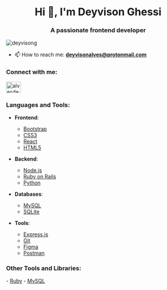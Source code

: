 <h1 align="center">Hi 👋, I'm Deyvison Ghessi</h1>
<h3 align="center">A passionate frontend developer</h3>

<p align="left"> 
  <img src="https://komarev.com/ghpvc/?username=deyvisong&label=Profile%20views&color=0e75b6&style=flat" alt="deyvisong" /> 
</p>

- 📫 How to reach me: **deyvisonalves@protonmail.com**

<h3 align="left">Connect with me:</h3>
<p align="left">
  <a href="https://linkedin.com/in/alvesdeyvison" target="blank">
    <img align="center" src="https://raw.githubusercontent.com/rahuldkjain/github-profile-readme-generator/master/src/images/icons/Social/linked-in-alt.svg" alt="alvesdeyvison" height="30" width="40" />
  </a>
</p>

<h3 align="left">Languages and Tools:</h3>

- **Frontend**: 
  - <a href="https://getbootstrap.com" target="_blank" rel="noreferrer">Bootstrap</a>
  - <a href="https://www.w3schools.com/css/" target="_blank" rel="noreferrer">CSS3</a>
  - <a href="https://reactjs.org/" target="_blank" rel="noreferrer">React</a>
  - <a href="https://www.w3.org/html/" target="_blank" rel="noreferrer">HTML5</a>
  
- **Backend**:
  - <a href="https://nodejs.org" target="_blank" rel="noreferrer">Node.js</a>
  - <a href="https://rubyonrails.org" target="_blank" rel="noreferrer">Ruby on Rails</a>
  - <a href="https://www.python.org" target="_blank" rel="noreferrer">Python</a>
  
- **Databases**:
  - <a href="https://www.mysql.com/" target="_blank" rel="noreferrer">MySQL</a>
  - <a href="https://www.sqlite.org/" target="_blank" rel="noreferrer">SQLite</a>

- **Tools**:
  - <a href="https://expressjs.com" target="_blank" rel="noreferrer">Express.js</a>
  - <a href="https://git-scm.com/" target="_blank" rel="noreferrer">Git</a>
  - <a href="https://www.figma.com/" target="_blank" rel="noreferrer">Figma</a>
  - <a href="https://postman.com" target="_blank" rel="noreferrer">Postman</a>

<h3 align="left">Other Tools and Libraries:</h3>
- <a href="https://www.ruby-lang.org/en/" target="_blank" rel="noreferrer">Ruby</a>
- <a href="https://www.mysql.com/" target="_blank" rel="noreferrer">MySQL</a>

